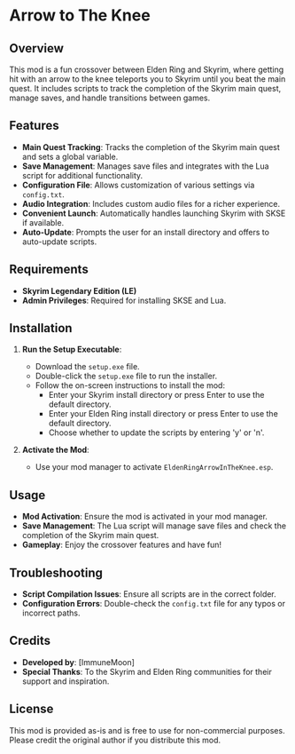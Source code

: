 # Arrow to The Knee

## Overview

This mod is a fun crossover between Elden Ring and Skyrim, where getting hit with an arrow to the knee teleports you to Skyrim until you beat the main quest. It includes scripts to track the completion of the Skyrim main quest, manage saves, and handle transitions between games.

## Features

- **Main Quest Tracking**: Tracks the completion of the Skyrim main quest and sets a global variable.
- **Save Management**: Manages save files and integrates with the Lua script for additional functionality.
- **Configuration File**: Allows customization of various settings via `config.txt`.
- **Audio Integration**: Includes custom audio files for a richer experience.
- **Convenient Launch**: Automatically handles launching Skyrim with SKSE if available.
- **Auto-Update**: Prompts the user for an install directory and offers to auto-update scripts.

## Requirements

- **Skyrim Legendary Edition (LE)**
- **Admin Privileges**: Required for installing SKSE and Lua.

## Installation

1. **Run the Setup Executable**:
   - Download the `setup.exe` file.
   - Double-click the `setup.exe` file to run the installer.
   - Follow the on-screen instructions to install the mod:
     - Enter your Skyrim install directory or press Enter to use the default directory.
     - Enter your Elden Ring install directory or press Enter to use the default directory.
     - Choose whether to update the scripts by entering 'y' or 'n'.

2. **Activate the Mod**:
   - Use your mod manager to activate `EldenRingArrowInTheKnee.esp`.

## Usage

- **Mod Activation**: Ensure the mod is activated in your mod manager.
- **Save Management**: The Lua script will manage save files and check the completion of the Skyrim main quest.
- **Gameplay**: Enjoy the crossover features and have fun!

## Troubleshooting

- **Script Compilation Issues**: Ensure all scripts are in the correct folder.
- **Configuration Errors**: Double-check the `config.txt` file for any typos or incorrect paths.

## Credits

- **Developed by**: [ImmuneMoon]
- **Special Thanks**: To the Skyrim and Elden Ring communities for their support and inspiration.

## License

This mod is provided as-is and is free to use for non-commercial purposes. Please credit the original author if you distribute this mod.
